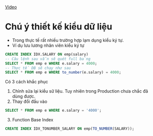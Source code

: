 [Video](https://wecommit.com.vn/courses/chuong-trinh-dao-tao-toi-uu-co-so-du-lieu-cao-cap/lesson/sai-lam-04/)

# Chú ý thiết kế kiểu dữ liệu

- Trong thực tế rất nhiều trường hợp lạm dụng kiểu ký tự.
- Ví dụ lưu lương nhân viên kiểu ký tự

``` SQL
CREATE INDEX IDX.SALARY ON emp(salary)
-- Câu lệnh sau vẫn sẽ quét full bảng
SELECT * FROM emp e WHERE e.salary = 4000;
-- Thực tế DB sẽ chạy như sau
SELECT * FROM emp e WHERE to_number(e.salary) = 4000;
```

Có 3 cách khắc phục

1. Chỉnh sửa lại kiểu sữ liệu. Tuy nhiên trong Production chưa chắc đã dùng được.
2. Thay đổi đầu vào

``` SQL
SELECT * FROM emp e WHERE e.salary = '4000';
```

3. Function Base Index

``` SQL
CREATE INDEX IDX_TONUMBER_SALARY ON emp(TO_NUMBER(SALARY));
```
